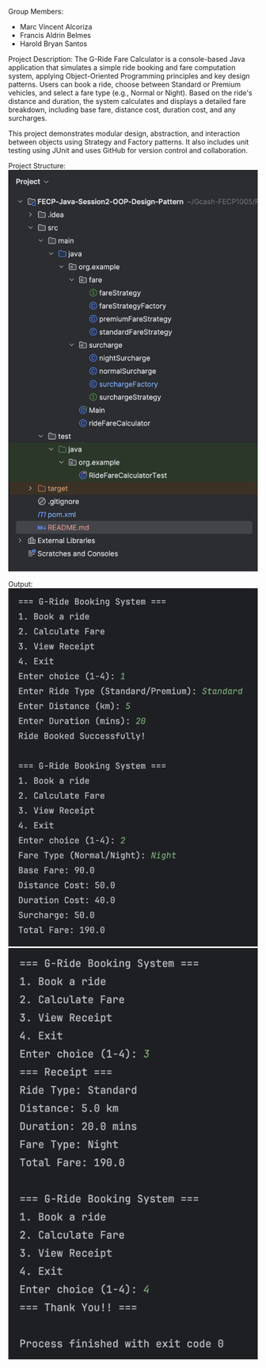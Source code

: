Group Members:
* Marc Vincent Alcoriza
* Francis Aldrin Belmes
* Harold Bryan Santos

Project Description:
The G-Ride Fare Calculator is a console-based Java application that simulates a simple ride booking and fare computation system, applying Object-Oriented Programming principles and key design patterns. Users can book a ride, choose between Standard or Premium vehicles, and select a fare type (e.g., Normal or Night). Based on the ride's distance and duration, the system calculates and displays a detailed fare breakdown, including base fare, distance cost, duration cost, and any surcharges.

This project demonstrates modular design, abstraction, and interaction between objects using Strategy and Factory patterns. It also includes unit testing using JUnit and uses GitHub for version control and collaboration.


Project Structure:
![image info](./project_structure.png)

Output:
![image info](./output1.png)
![image info](./output2.png)


